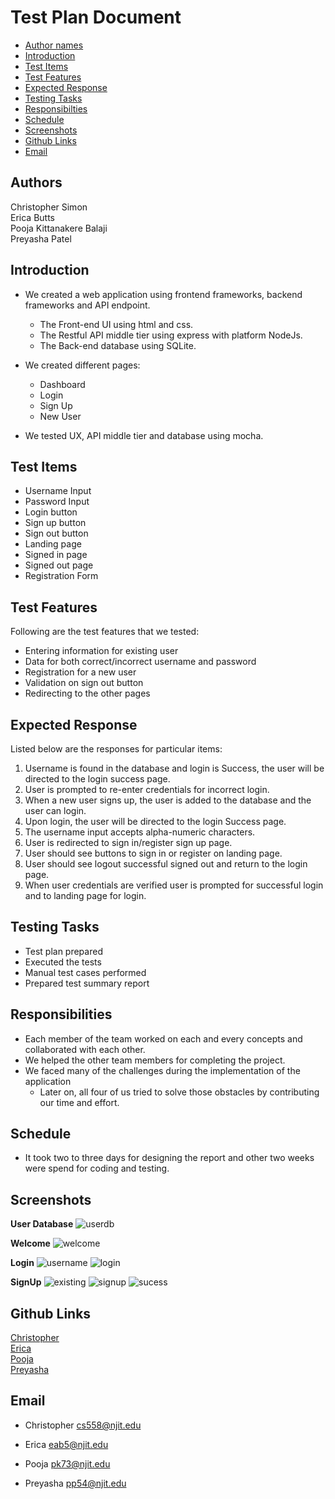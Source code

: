 # Test Plan Document

- [Author names](#author-names)
- [Introduction](#introduction)
- [Test Items](#test-items)
- [Test Features](#test-features)
- [Expected Response](#expected-response)
- [Testing Tasks](#testing-tasks)
- [Responsibilties](#responsibilities)
- [Schedule](#schedule)
- [Screenshots](#screenshots)
- [Github Links](#github-links)
- [Email](#email)

## Authors

Christopher Simon\
Erica Butts\
Pooja Kittanakere Balaji\
Preyasha Patel

## Introduction
- We created a web application using frontend frameworks, backend frameworks and API endpoint.
    - The Front-end UI using html and css.
    - The Restful API middle tier using express with platform NodeJs.
    - The Back-end database using SQLite.

- We created different pages:
    - Dashboard
    - Login
    - Sign Up
    - New User

- We tested UX, API middle tier and database using mocha.

## Test Items
- Username Input
- Password Input
- Login button 
- Sign up button 
- Sign out button
- Landing page 
- Signed in page 
- Signed out page
- Registration Form

## Test Features
Following are the test features that we tested:
- Entering information for existing user
- Data for both correct/incorrect username and password
- Registration for a new user
- Validation on sign out button
- Redirecting to the other pages

## Expected Response
Listed below are the responses for particular items:
1. Username is found in the database and login is Success, the user will be directed to the login success page. 
2. User is prompted to re-enter credentials for incorrect login.
3. When a new user signs up, the user is added to the database and the user can login.
4. Upon login, the user will be directed to the login Success page.
5. The username input accepts alpha-numeric characters.
6. User is redirected to sign in/register sign up page.
7. User should see buttons to sign in or register on landing page.
8. User should see logout successful signed out and return to the login page. 
9. When user credentials are verified user is prompted for successful login and to landing page for login.

## Testing Tasks 
- Test plan prepared
- Executed the tests
- Manual test cases performed
- Prepared test summary report

## Responsibilities
- Each member of the team worked on each and every concepts and collaborated with each other.
- We helped the other team members for completing the project.
- We faced many of the challenges during the implementation of the application
  - Later on, all four of us tried to solve those obstacles by contributing our time and effort.

## Schedule
- It took two to three days for designing the report and other two weeks were spend for coding and testing.

## Screenshots

**User Database**
![userdb](https://user-images.githubusercontent.com/45910402/155037835-d541f47b-a7cb-46a1-9c31-d5ebfd9858b1.png)

**Welcome**
![welcome](https://user-images.githubusercontent.com/45910402/155038312-e6426a7e-2081-4438-859c-d7d668bd6f65.png)

**Login**
![username](https://user-images.githubusercontent.com/45910402/155037836-2d796934-1a97-443d-9471-a345314a0604.png)
![login](https://user-images.githubusercontent.com/45910402/155037829-d1500aaa-a402-408c-ae62-198313ccd8ec.png)

**SignUp**
![existing](https://user-images.githubusercontent.com/45910402/155037827-2dfde6c3-9dad-46fd-b814-ff6c2197c341.png)
![signup](https://user-images.githubusercontent.com/45910402/155037830-f734d8c2-f76f-4702-bf3d-1a05071735c6.png)
![sucess](https://user-images.githubusercontent.com/45910402/155037832-c5b2ae8f-0124-452d-ad67-762b961c51be.png)

## Github Links
[Christopher](https://github.com/cs5581)\
[Erica](https://github.com/deathloser)\
[Pooja](https://github.com/pkb94)\
[Preyasha](https://github.com/preyasha2810)


## Email
- Christopher
<cs558@njit.edu>

- Erica
<eab5@njit.edu>

- Pooja
<pk73@njit.edu>

- Preyasha
<pp54@njit.edu>
